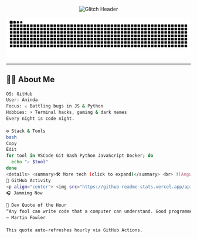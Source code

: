 <!-- 🎯 Glitchy Header Banner -->
<p align="center">
  <img src="https://capsule-render.vercel.app/api?text=Aninda💥Badass%20Coder&animation=glitch&color=auto" alt="Glitch Header" />
</p>

<!-- 🐍 Snake Contribution Animation -->
<p align="center">
  <picture>
    <source media="(prefers-color-scheme: dark)" srcset="https://github.com/aninda8680/aninda8680/blob/output/github-contribution-grid-snake-dark.svg" />
    <source media="(prefers-color-scheme: light)" srcset="https://github.com/aninda8680/aninda8680/blob/output/github-contribution-grid-snake.svg" />
    <img alt="Contribution Snake" src="https://github.com/aninda8680/aninda8680/blob/output/github-contribution-grid-snake.svg" width="600" />
  </picture>
</p>

---

## 🧛‍♂️ About Me
```bash
OS: GitHub
User: Aninda
Focus: ⚔️ Battling bugs in JS & Python
Hobbies: ⚡ Terminal hacks, gaming & dark memes
Every night is code night.

⚙️ Stack & Tools
bash
Copy
Edit
for tool in VSCode Git Bash Python JavaScript Docker; do
  echo "✓ $tool"
done
<details> <summary>🛠 More tech (click to expand)</summary> <br> ![Angular](https://img.shields.io/badge/Angular-informational?style=flat&logo=angular) ![React](https://img.shields.io/badge/React-informational?style=flat&logo=react) ![Tailwind](https://img.shields.io/badge/TailwindCSS-informational?style=flat&logo=tailwind-css) ![Linux](https://img.shields.io/badge/Linux-informational?style=flat&logo=linux) </details>
🚀 GitHub Activity
<p align="center"> <img src="https://github-readme-stats.vercel.app/api?username=aninda8680&show_icons=true&theme=radical" alt="GitHub Stats" /> <img src="https://github-readme-streak-stats.herokuapp.com/?user=aninda8680&theme=radical" alt="Streak Stats" /> <img src="https://github-readme-stats.vercel.app/api/top-langs/?username=aninda8680&layout=compact&theme=radical" alt="Top Languages" /> </p>
🎧 Jamming Now

💬 Dev Quote of the Hour
“Any fool can write code that a computer can understand. Good programmers write code that humans can understand.”
— Martin Fowler

This quote auto-refreshes hourly via GitHub Actions.
